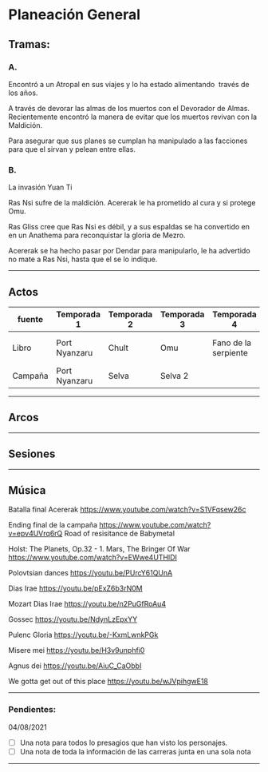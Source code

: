 # Planeación General

## Tramas:

### A.                                                                               
Encontró a un Atropal en sus viajes y lo ha estado alimentando  través de los años.

A través de devorar las almas de los muertos con el Devorador de Almas. Recientemente encontró la manera de evitar que los muertos revivan con la Maldición.

Para asegurar que sus planes se cumplan ha manipulado a las facciones para que el sirvan y pelean entre ellas.

 ### B.
 La invasión Yuan Ti
 
Ras Nsi sufre de la maldición. Acererak le ha prometido al cura y si protege Omu.

Ras Gliss cree que Ras Nsi es débil, y a sus espaldas se ha convertido en en un Anathema para reconquistar la gloria de Mezro.

Acererak se ha hecho pasar por Dendar para manipularlo, le ha advertido no mate a Ras Nsi, hasta que el se lo indique.

---
## Actos
| fuente | Temporada 1 | Temporada 2 | Temporada 3 | Temporada 4 | Temporada 5 |
| ------| ------------| ------------| ------------|-------------|-------------|
| Libro | Port Nyanzaru | Chult | Omu | Fano de la serpiente | Tumba de los nueve dioses |
|Campaña | Port Nyanzaru    | Selva | Selva 2 |  | |

---
## Arcos

---
## Sesiones

---
## Música
Batalla final Acererak
https://www.youtube.com/watch?v=S1VFqsew26c

Ending final de la campaña
https://www.youtube.com/watch?v=epv4UVrq6rQ
Road of resisitance de Babymetal

Holst: The Planets, Op.32 - 1. Mars, The Bringer Of War
https://www.youtube.com/watch?v=EWwe4UTHlDI

Polovtsian dances
https://youtu.be/PUrcY61QUnA

Dias Irae
https://youtu.be/pExZ6b3rN0M

Mozart Dias Irae
https://youtu.be/n2PuGfRoAu4

Gossec
https://youtu.be/NdynLzEpxYY

Pulenc Gloria
https://youtu.be/-KxmLwnkPGk

Misere mei
https://youtu.be/H3v9unphfi0

Agnus dei
https://youtu.be/AiuC_CaObbI

We gotta get out of this place
https://youtu.be/wJVpihgwE18

---
### Pendientes:

04/08/2021

- [ ] Una nota para todos lo presagios que han visto los personajes.
- [ ] Una nota de toda la información de las carreras junta en una sola nota

---
